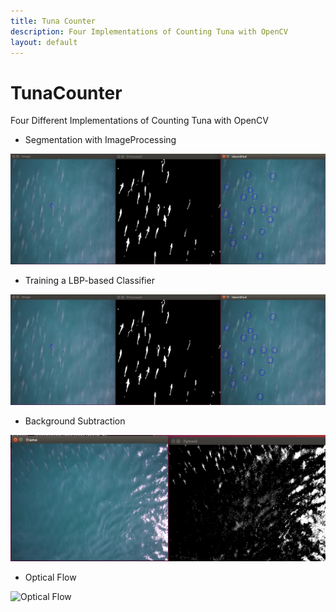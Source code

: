 ```yaml
---
title: Tuna Counter
description: Four Implementations of Counting Tuna with OpenCV
layout: default
---
```

# TunaCounter

Four Different Implementations of Counting Tuna with OpenCV

- Segmentation with ImageProcessing

![Imageprocessing](images/imageprocessing.png)

- Training a LBP-based Classifier

![Classifier](images/imageprocessing.png)

- Background Subtraction

![Background](images/bksub.png)

- Optical Flow

 ![Optical Flow]()
